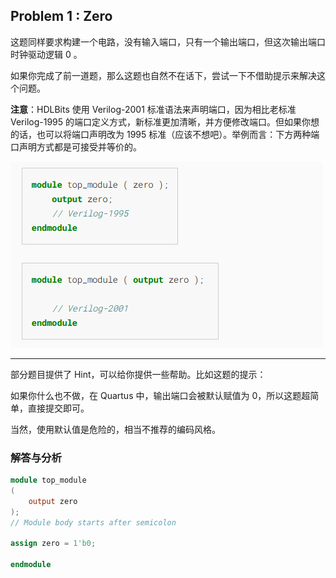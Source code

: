 ## **Problem 1 :** Zero

这题同样要求构建一个电路，没有输入端口，只有一个输出端口，但这次输出端口时钟驱动逻辑 0 。

如果你完成了前一道题，那么这题也自然不在话下，尝试一下不借助提示来解决这个问题。

**注意**：HDLBits 使用 Verilog-2001 标准语法来声明端口，因为相比老标准 Verilog-1995 的端口定义方式，新标准更加清晰，并方便修改端口。但如果你想的话，也可以将端口声明改为 1995 标准（应该不想吧）。举例而言：下方两种端口声明方式都是可接受并等价的。

 ![](/assets/p1.png)

---

部分题目提供了 Hint，可以给你提供一些帮助。比如这题的提示：

如果你什么也不做，在 Quartus 中，输出端口会被默认赋值为 0，所以这题超简单，直接提交即可。

当然，使用默认值是危险的，相当不推荐的编码风格。

### **解答与分析**

```Verilog
module top_module
(
    output zero
);
// Module body starts after semicolon

assign zero = 1'b0;

endmodule
```



